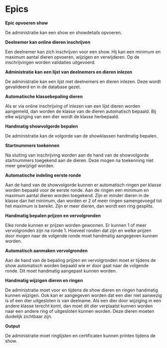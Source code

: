 # Epics

**Epic opvoeren show**

De administratie kan een show en showdetails opvoeren.

**Deelnemer kan online dieren inschrijven**

Een deelnemer kan zich inschrijven voor een show. Hij kan een minimum en maximum aantal dieren opvoeren, wijzigen en verwijderen. Op de inschrijvingen worden validaties uitgevoerd.

**Administratie kan een lijst van deelnemers en dieren inlezen**

De administratie kan een lijst met deelnemers en dieren inlezen. Deze wordt gevalideerd en in de database gezet.

**Automatische klassebepaling dieren**

Als er via online inschrijving of inlezen van een lijst dieren worden aangemeld, dan worden de klasse van de dieren automatisch bepaald. Bij elke wijziging van een dier wordt de klasse herbepaald.

**Handmatig showvolgorde bepalen**

De administratie kan de volgorde van de showklassen handmatig bepalen.

**Startnummers toekennen**

Na sluiting van inschrijving worden aan de hand van de showvolgorde startnummers toegekend aan de dieren. Deze mogen na toekenning niet meer gewijzigd worden.

**Automatische indeling eerste ronde**

Aan de hand van de showvolgorde kunnen er automatisch ringen per klasse worden bepaald voor de eerste ronde. Aan de ringen een minimum en maximum aantal dieren worden toegekend. Zijn er minder dieren in de klasse dan het minimum, dan worden er 2 of meer ringen samengevoegd tot het maximum is bereikt. Zijn er meer dieren, dan wordt een ring gesplits. 

**Handmatig bepalen prijzen en vervolgronden**

Elke ronde kunnen er prijzen worden gewonnen. Er kunnen 1 of meer vervolgronden zijn na ronde 1. Hoeveel ronden dat zijn en welke prijzen door mogen naar de volgende ronde moet handmatig aangegeven kunnen worden. 

**Automatisch aanmaken vervolgronden**

Aan de hand van de bepaling prijzen en vervolgronden moet er tijdens de show automatisch worden bepaald wie er door gaat naar de volgende ronde. Dit moet handmatig aangepast kunnen worden.

**Handmatig wijzigen dieren en ringen**

De administratie moet voor en tijdens de show dieren en ringen handmatig kunnen wijzigen. Ook kan er aangegeven worden dat een dier niet aanwezig is of een dier uitgesloten is van deelname. Als een dier door wijziging in een andere klasse terecht komt, dan moet dit dier verplaatst kunnen worden naar een andere ring of uitgesloten kunnen worden. Deze dieren moeten duidelijk zichtbaar zijn.

**Output**

De administratie moet ringlijsten en certificaten kunnen printen tijdens de show.



